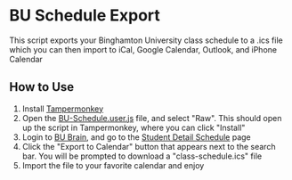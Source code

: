 # BU Schedule Export

This script exports your Binghamton University class schedule to a .ics file which you can then import to iCal, Google Calendar, Outlook, and iPhone Calendar

## How to Use

1. Install [Tampermonkey](https://tampermonkey.net/)
2. Open the [BU-Schedule.user.js](https://github.com/KsirbJ/BU-Schedule/blob/master/BU-Schedule.user.js) file, and select "Raw". This should open up the script in Tampermonkey, where you can click "Install"
3. Login to [BU Brain](https://ssb.cc.binghamton.edu/banner/twbkwbis.P_GenMenu?name=bmenu.P_MainMnu&msg=WELCOME+Welcome+to+BU+BRAIN+Self+Service), and go to the [Student Detail Schedule](https://ssb.cc.binghamton.edu/banner/bwskfshd.P_CrseSchdDetl) page
4. Click the "Export to Calendar" button that appears next to the search bar. You will be prompted to download a "class-schedule.ics" file
5. Import the file to your favorite calendar and enjoy 


